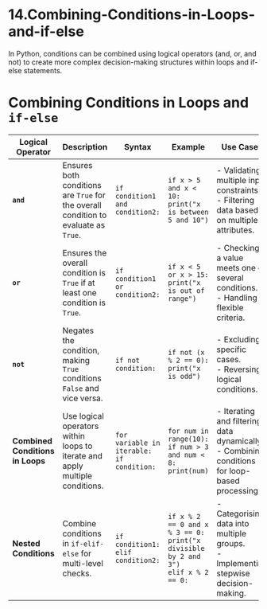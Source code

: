 # 14.Combining-Conditions-in-Loops-and-if-else
In Python, conditions can be combined using logical operators (and, or, and not) to create more complex decision-making structures within loops and if-else statements.
# Combining Conditions in Loops and `if-else`

| **Logical Operator** | **Description**                                                                 | **Syntax**                                     | **Example**                                                                                      | **Use Cases**                                                                                     |
|----------------------|---------------------------------------------------------------------------------|-----------------------------------------------|--------------------------------------------------------------------------------------------------|--------------------------------------------------------------------------------------------------|
| **`and`**            | Ensures both conditions are `True` for the overall condition to evaluate as `True`. | `if condition1 and condition2:`               | `if x > 5 and x < 10:`<br>`print("x is between 5 and 10")`                                       | - Validating multiple input constraints.<br>- Filtering data based on multiple attributes.       |
| **`or`**             | Ensures the overall condition is `True` if at least one condition is `True`.       | `if condition1 or condition2:`                | `if x < 5 or x > 15:`<br>`print("x is out of range")`                                            | - Checking if a value meets one of several conditions.<br>- Handling flexible criteria.          |
| **`not`**            | Negates the condition, making `True` conditions `False` and vice versa.           | `if not condition:`                            | `if not (x % 2 == 0):`<br>`print("x is odd")`                                                    | - Excluding specific cases.<br>- Reversing logical conditions.                                   |
| **Combined Conditions in Loops** | Use logical operators within loops to iterate and apply multiple conditions.                      | `for variable in iterable:`<br>`if condition:` | `for num in range(10):`<br>`if num > 3 and num < 8:`<br>`print(num)`                             | - Iterating and filtering data dynamically.<br>- Combining conditions for loop-based processing. |
| **Nested Conditions** | Combine conditions in `if-elif-else` for multi-level checks.                    | `if condition1:`<br>`elif condition2:`        | `if x % 2 == 0 and x % 3 == 0:`<br>`print("x divisible by 2 and 3")`<br>`elif x % 2 == 0:`        | - Categorising data into multiple groups.<br>- Implementing stepwise decision-making.            |
